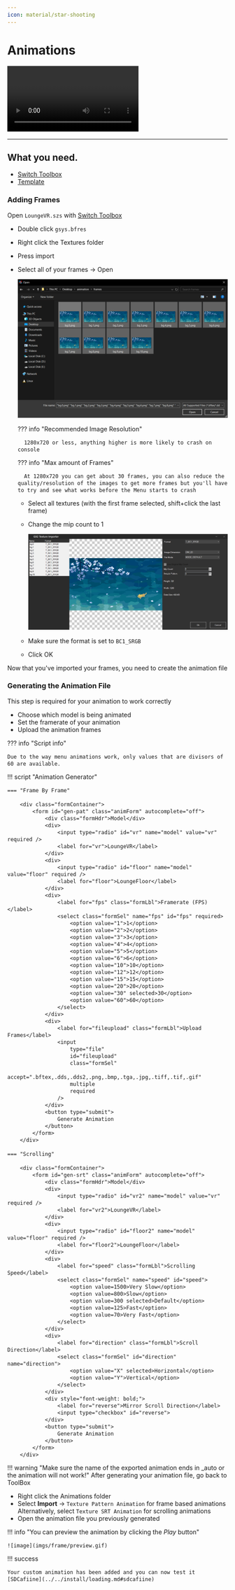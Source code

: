 ```yaml
---
icon: material/star-shooting
---
```


<link rel="stylesheet" href="../stylesheets/anim.css" />

# Animations


<video controls>
<source src="../imgs/frame/vf.mp4" type="video/mp4">
</video>

-----------------------

## What you need.

- [Switch Toolbox](https://github.com/KillzXGaming/Switch-Toolbox/releases/tag/Final)
- [Template](template.md#template)

### Adding Frames

Open `LoungeVR.szs` with [Switch Toolbox](https://github.com/KillzXGaming/Switch-Toolbox/releases/tag/Final)

- Double click `gsys.bfres`
- Right click the Textures folder
- Press import
- Select all of your frames -> Open

    ![image](imgs/frame/importTex.png)

    ??? info "Recommended Image Resolution"

        1280x720 or less, anything higher is more likely to crash on console

    ??? info "Max amount of Frames"

        At 1280x720 you can get about 30 frames, you can also reduce the quality/resolution of the images to get more frames but you'll have to try and see what works before the Menu starts to crash

    - Select all textures (with the first frame selected, shift+click the last frame)
    - Change the mip count to 1

        ![image](imgs/frame/mip.png)

    - Make sure the format is set to `BC1_SRGB`
    - Click OK

Now that you've imported your frames, you need to create the animation file

### Generating the Animation File

This step is required for your animation to work correctly

- Choose which model is being animated
- Set the framerate of your animation
- Upload the animation frames

??? info "Script info"

    Due to the way menu animations work, only values that are divisors of 60 are available.

!!! script "Animation Generator"

    === "Frame By Frame"

        <div class="formContainer">
            <form id="gen-pat" class="animForm" autocomplete="off">
                <div class="formHdr">Model</div>
                <div>
                    <input type="radio" id="vr" name="model" value="vr" required />
                    <label for="vr">LoungeVR</label>
                </div>
                <div>
                    <input type="radio" id="floor" name="model" value="floor" required />
                    <label for="floor">LoungeFloor</label>
                </div>
                <div>
                    <label for="fps" class="formLbl">Framerate (FPS)</label>
                    <select class="formSel" name="fps" id="fps" required>
                        <option value="1">1</option>
                        <option value="2">2</option>
                        <option value="3">3</option>
                        <option value="4">4</option>
                        <option value="5">5</option>
                        <option value="6">6</option>
                        <option value="10">10</option>
                        <option value="12">12</option>
                        <option value="15">15</option>
                        <option value="20">20</option>
                        <option value="30" selected>30</option>
                        <option value="60">60</option>
                    </select>
                </div>
                <div>
                    <label for="fileupload" class="formLbl">Upload Frames</label>
                    <input
                        type="file"
                        id="fileupload"
                        class="formSel"
                        accept=".bftex,.dds,.dds2,.png,.bmp,.tga,.jpg,.tiff,.tif,.gif"
                        multiple
                        required
                    />
                </div>
                <button type="submit">
                    Generate Animation
                </button>
            </form>
        </div>

    === "Scrolling"

        <div class="formContainer">
            <form id="gen-srt" class="animForm" autocomplete="off">
                <div class="formHdr">Model</div>
                <div>
                    <input type="radio" id="vr2" name="model" value="vr" required />
                    <label for="vr2">LoungeVR</label>
                </div>
                <div>
                    <input type="radio" id="floor2" name="model" value="floor" required />
                    <label for="floor2">LoungeFloor</label>
                </div>
                <div>
                    <label for="speed" class="formLbl">Scrolling Speed</label>
                    <select class="formSel" name="speed" id="speed">
                        <option value=1500>Very Slow</option>
                        <option value=800>Slow</option>
                        <option value=300 selected>Default</option>
                        <option value=125>Fast</option>
                        <option value=70>Very Fast</option>
                    </select>
                </div>
                <div>
                    <label for="direction" class="formLbl">Scroll Direction</label>
                    <select class="formSel" id="direction" name="direction">
                        <option value="X" selected>Horizontal</option>
                        <option value="Y">Vertical</option>
                    </select>
                </div>
                <div style="font-weight: bold;">
                    <label for="reverse">Mirror Scroll Direction</label>
                    <input type="checkbox" id="reverse">
                </div>
                <button type="submit">
                    Generate Animation
                </button>
            </form>
        </div>

<script src="https://cdnjs.cloudflare.com/ajax/libs/js-yaml/4.1.0/js-yaml.min.js"></script>
<script src="../scripts/index.js"></script>



!!! warning "Make sure the name of the exported animation ends in _auto or the animation will not work!"
After generating your animation file, go back to ToolBox

- Right click the Animations folder
- Select **Import** -> `Texture Pattern Animation` for frame based animations  
Alternatively, select `Texture SRT Animation` for scrolling animations
- Open the animation file you previously generated


!!! info "You can preview the animation by clicking the *Play* button"

    ![image](imgs/frame/preview.gif)



!!! success

    Your custom animation has been added and you can now test it [SDCafiine](../../install/loading.md#sdcafiine)
    
